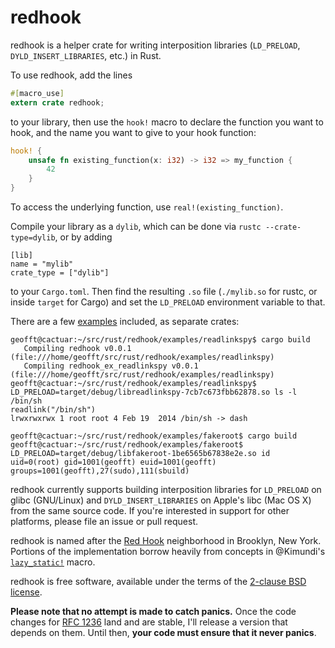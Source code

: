 redhook
=======

redhook is a helper crate for writing interposition libraries
(`LD_PRELOAD`, `DYLD_INSERT_LIBRARIES`, etc.) in Rust.

To use redhook, add the lines

```rust
#[macro_use]
extern crate redhook;
```

to your library, then use the `hook!` macro to declare the function you
want to hook, and the name you want to give to your hook function:

```rust
hook! {
    unsafe fn existing_function(x: i32) -> i32 => my_function {
        42
    }
}
```

To access the underlying function, use `real!(existing_function)`.

Compile your library as a `dylib`, which can be done via
`rustc --crate-type=dylib`, or by adding

```
[lib]
name = "mylib"
crate_type = ["dylib"]
```

to your `Cargo.toml`. Then find the resulting `.so` file (`./mylib.so`
for rustc, or inside `target` for Cargo) and set the `LD_PRELOAD`
environment variable to that.

There are a few [examples](examples) included, as separate crates:

```
geofft@cactuar:~/src/rust/redhook/examples/readlinkspy$ cargo build
   Compiling redhook v0.0.1 (file:///home/geofft/src/rust/redhook/examples/readlinkspy)
   Compiling redhook_ex_readlinkspy v0.0.1 (file:///home/geofft/src/rust/redhook/examples/readlinkspy)
geofft@cactuar:~/src/rust/redhook/examples/readlinkspy$ LD_PRELOAD=target/debug/libreadlinkspy-7cb7c673fbb62878.so ls -l /bin/sh
readlink("/bin/sh")
lrwxrwxrwx 1 root root 4 Feb 19  2014 /bin/sh -> dash
```

```
geofft@cactuar:~/src/rust/redhook/examples/fakeroot$ cargo build
geofft@cactuar:~/src/rust/redhook/examples/fakeroot$ LD_PRELOAD=target/debug/libfakeroot-1be6565b67838e2e.so id
uid=0(root) gid=1001(geofft) euid=1001(geofft) groups=1001(geofft),27(sudo),111(sbuild)
```

redhook currently supports building interposition libraries for
`LD_PRELOAD` on glibc (GNU/Linux) and `DYLD_INSERT_LIBRARIES` on Apple's
libc (Mac OS X) from the same source code. If you're interested in
support for other platforms, please file an issue or pull request.

redhook is named after the [Red Hook](http://en.wikipedia.org/wiki/Red_Hook,_Brooklyn)
neighborhood in Brooklyn, New York. Portions of the implementation
borrow heavily from concepts in @Kimundi's
[`lazy_static!`](https://github.com/Kimundi/lazy-static.rs) macro.

redhook is free software, available under the terms of the
[2-clause BSD license](COPYING).

**Please note that no attempt is made to catch panics.** Once
the code changes for [RFC 1236](https://github.com/rust-lang/rfcs/blob/master/text/1236-stabilize-catch-panic.md)
land and are stable, I'll release a version that depends on them.
Until then, **your code must ensure that it never panics**.
